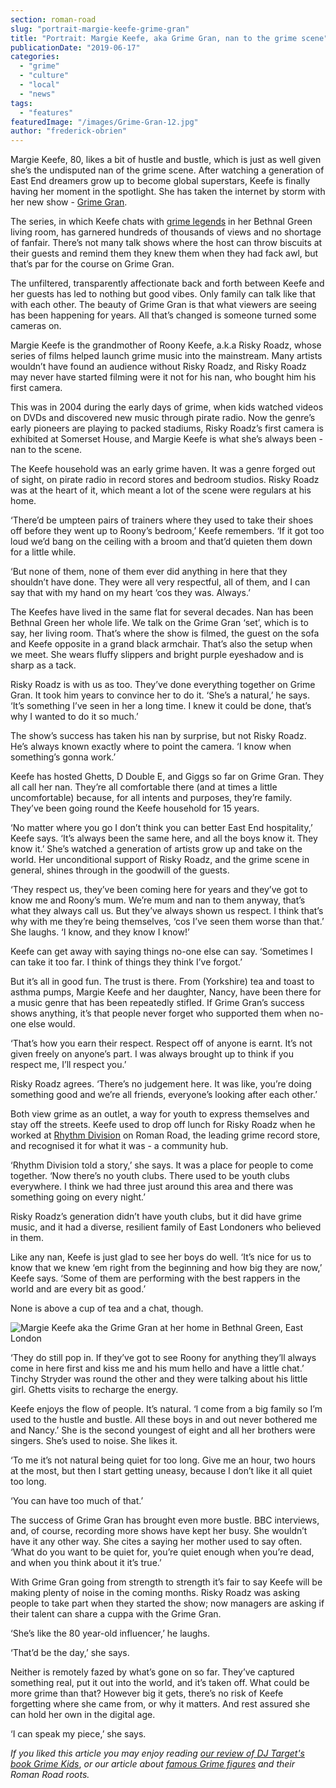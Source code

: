 ```yaml
---
section: roman-road
slug: "portrait-margie-keefe-grime-gran"
title: "Portrait: Margie Keefe, aka Grime Gran, nan to the grime scene"
publicationDate: "2019-06-17"
categories: 
  - "grime"
  - "culture"
  - "local"
  - "news"
tags: 
  - "features"
featuredImage: "/images/Grime-Gran-12.jpg"
author: "frederick-obrien"
---
```


Margie Keefe, 80, likes a bit of hustle and bustle, which is just as well given she’s the undisputed nan of the grime scene. After watching a generation of East End dreamers grow up to become global superstars, Keefe is finally having her moment in the spotlight. She has taken the internet by storm with her new show - [Grime Gran](https://www.instagram.com/grimegran/).

The series, in which Keefe chats with [grime legends](https://romanroadlondon.com/famous-grime-music-figures-bow-e3-east-end-london/) in her Bethnal Green living room, has garnered hundreds of thousands of views and no shortage of fanfair. There’s not many talk shows where the host can throw biscuits at their guests and remind them they knew them when they had fack awl, but that’s par for the course on Grime Gran.

The unfiltered, transparently affectionate back and forth between Keefe and her guests has led to nothing but good vibes. Only family can talk like that with each other. The beauty of Grime Gran is that what viewers are seeing has been happening for years. All that’s changed is someone turned some cameras on.

Margie Keefe is the grandmother of Roony Keefe, a.k.a Risky Roadz, whose series of films helped launch grime music into the mainstream. Many artists wouldn’t have found an audience without Risky Roadz, and Risky Roadz may never have started filming were it not for his nan, who bought him his first camera.

This was in 2004 during the early days of grime, when kids watched videos on DVDs and discovered new music through pirate radio. Now the genre’s early pioneers are playing to packed stadiums, Risky Roadz’s first camera is exhibited at Somerset House, and Margie Keefe is what she’s always been - nan to the scene.

The Keefe household was an early grime haven. It was a genre forged out of sight, on pirate radio in record stores and bedroom studios. Risky Roadz was at the heart of it, which meant a lot of the scene were regulars at his home.

‘There’d be umpteen pairs of trainers where they used to take their shoes off before they went up to Roony’s bedroom,’ Keefe remembers. ‘If it got too loud we’d bang on the ceiling with a broom and that’d quieten them down for a little while.

‘But none of them, none of them ever did anything in here that they shouldn’t have done. They were all very respectful, all of them, and I can say that with my hand on my heart ‘cos they was. Always.’

The Keefes have lived in the same flat for several decades. Nan has been Bethnal Green her whole life. We talk on the Grime Gran ‘set’, which is to say, her living room. That’s where the show is filmed, the guest on the sofa and Keefe opposite in a grand black armchair. That’s also the setup when we meet. She wears fluffy slippers and bright purple eyeshadow and is sharp as a tack.

Risky Roadz is with us as too. They’ve done everything together on Grime Gran. It took him years to convince her to do it. ‘She’s a natural,’ he says. ‘It’s something I’ve seen in her a long time. I knew it could be done, that’s why I wanted to do it so much.’

The show’s success has taken his nan by surprise, but not Risky Roadz. He’s always known exactly where to point the camera. ‘I know when something’s gonna work.’

Keefe has hosted Ghetts, D Double E, and Giggs so far on Grime Gran. They all call her nan. They’re all comfortable there (and at times a little uncomfortable) because, for all intents and purposes, they’re family. They’ve been going round the Keefe household for 15 years.

‘No matter where you go I don’t think you can better East End hospitality,’ Keefe says. ‘It’s always been the same here, and all the boys know it. They know it.’ She’s watched a generation of artists grow up and take on the world. Her unconditional support of Risky Roadz, and the grime scene in general, shines through in the goodwill of the guests.

‘They respect us, they’ve been coming here for years and they’ve got to know me and Roony’s mum. We’re mum and nan to them anyway, that’s what they always call us. But they’ve always shown us respect. I think that’s why with me they’re being themselves, ‘cos I’ve seen them worse than that.’ She laughs. ‘I know, and they know I know!’

Keefe can get away with saying things no-one else can say. ‘Sometimes I can take it too far. I think of things they think I’ve forgot.’

But it’s all in good fun. The trust is there. From (Yorkshire) tea and toast to asthma pumps, Margie Keefe and her daughter, Nancy, have been there for a music genre that has been repeatedly stifled. If Grime Gran’s success shows anything, it’s that people never forget who supported them when no-one else would.

‘That’s how you earn their respect. Respect off of anyone is earnt. It’s not given freely on anyone’s part. I was always brought up to think if you respect me, I’ll respect you.’

Risky Roadz agrees. ‘There’s no judgement here. It was like, you’re doing something good and we’re all friends, everyone’s looking after each other.’

Both view grime as an outlet, a way for youth to express themselves and stay off the streets. Keefe used to drop off lunch for Risky Roadz when he worked at [Rhythm Division](https://romanroadlondon.com/rhythm-division-grime-record-shop-bow/) on Roman Road, the leading grime record store, and recognised it for what it was - a community hub.

‘Rhythm Division told a story,’ she says. It was a place for people to come together. ‘Now there’s no youth clubs. There used to be youth clubs everywhere. I think we had three just around this area and there was something going on every night.’

Risky Roadz’s generation didn’t have youth clubs, but it did have grime music, and it had a diverse, resilient family of East Londoners who believed in them.  

Like any nan, Keefe is just glad to see her boys do well. ‘It’s nice for us to know that we knew ‘em right from the beginning and how big they are now,’ Keefe says. ‘Some of them are performing with the best rappers in the world and are every bit as good.’

None is above a cup of tea and a chat, though.

![Margie Keefe aka the Grime Gran at her home in Bethnal Green, East London](/images/Margie-Keefe-Grime-Gran-Bethnal-Green-East-London-1024x683.jpg)

‘They do still pop in. If they’ve got to see Roony for anything they’ll always come in here first and kiss me and his mum hello and have a little chat.’ Tinchy Stryder was round the other and they were talking about his little girl. Ghetts visits to recharge the energy.

Keefe enjoys the flow of people. It’s natural. ‘I come from a big family so I’m used to the hustle and bustle. All these boys in and out never bothered me and Nancy.’ She is the second youngest of eight and all her brothers were singers. She’s used to noise. She likes it.

‘To me it’s not natural being quiet for too long. Give me an hour, two hours at the most, but then I start getting uneasy, because I don’t like it all quiet too long.

‘You can have too much of that.’

The success of Grime Gran has brought even more bustle. BBC interviews, and, of course, recording more shows have kept her busy. She wouldn’t have it any other way. She cites a saying her mother used to say often. ‘What do you want to be quiet for, you’re quiet enough when you’re dead, and when you think about it it’s true.’

With Grime Gran going from strength to strength it’s fair to say Keefe will be making plenty of noise in the coming months. Risky Roadz was asking people to take part when they started the show; now managers are asking if their talent can share a cuppa with the Grime Gran.

‘She’s like the 80 year-old influencer,’ he laughs.

‘That’d be the day,’ she says.

Neither is remotely fazed by what’s gone on so far. They’ve captured something real, put it out into the world, and it’s taken off. What could be more grime than that? However big it gets, there’s no risk of Keefe forgetting where she came from, or why it matters. And rest assured she can hold her own in the digital age.

‘I can speak my piece,’ she says.

_If you liked this article you may enjoy reading [our review of DJ Target's book Grime Kids](https://romanroadlondon.com/famous-grime-music-figures-bow-e3-east-end-london/)_, _or our article about [famous Grime figures](https://romanroadlondon.com/key-grime-figures-history-roman-road/) and their Roman Road roots._


